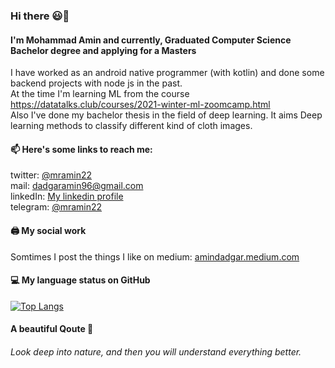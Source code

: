 ### Hi there 😃👋

<!--
**amindadgar/amindadgar** is a ✨ _special_ ✨ repository because its `README.md` (this file) appears on your GitHub profile.

Here are some ideas to get you started:

- 🔭 I’m currently working on ...
- 🌱 I’m currently learning ...
- 👯 I’m looking to collaborate on ...
- 🤔 I’m looking for help with ...
- 💬 Ask me about ...
- 📫 How to reach me: ...
- 😄 Pronouns: ...
- ⚡ Fun fact: ...
-->
#### I'm Mohammad Amin and currently, Graduated Computer Science Bachelor degree and applying for a Masters
I have worked as an android native programmer (with kotlin) and done some backend projects with node js in the past. <br>
At the time I'm learning ML from the course https://datatalks.club/courses/2021-winter-ml-zoomcamp.html <br>
Also I've done my bachelor thesis in the field of deep learning. It aims Deep learning methods to classify different kind of cloth images.
#### 📫 Here's some links to reach me:
twitter: [@mramin22](https://twitter.com/mramin22) <br>
mail: dadgaramin96@gmail.com <br>
linkedIn: [My linkedin profile](https://www.linkedin.com/in/mohammad-amin-dadgar-b59211181/) <br>
telegram: [@mramin22](https://t.me/mramin22) <br>


#### 🖨 My social work
Somtimes I post the things I like on medium: [amindadgar.medium.com](https://amindadgar.medium.com/)

#### 💻 My language status on GitHub
<!-- [![Anurag's github stats](https://github-readme-stats.vercel.app/api?username=amindadgar)](https://github.com/anuraghazra/github-readme-stats) -->
[![Top Langs](https://github-readme-stats.vercel.app/api/top-langs/?username=amindadgar&layout=compact)](https://github.com/anuraghazra/github-readme-stats)

#### A beautiful Qoute 🥺
###### Look deep into nature, and then you will understand everything better.

